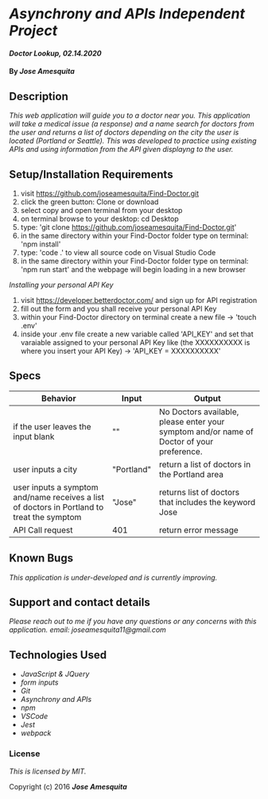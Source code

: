 # _Asynchrony and APIs Independent Project_

#### _Doctor Lookup, 02.14.2020_

#### By _**Jose Amesquita**_

## Description

_This web application will guide you to a doctor near you. This application will take a medical issue (a response) and a name search for doctors from the user and returns a list of doctors depending on the city the user is located (Portland or Seattle). This was developed to practice using existing APIs and using information from the API given displayng to the user._

## Setup/Installation Requirements

1. visit https://github.com/joseamesquita/Find-Doctor.git
2. click the green button: Clone or download 
3. select copy and open terminal from your desktop
4. on terminal browse to your desktop: cd Desktop
5. type: 'git clone https://github.com/joseamesquita/Find-Doctor.git'
6. in the same directory within your Find-Doctor folder type on terminal: 'npm install'
7. type: 'code .' to view all source code on Visual Studio Code
8. in the same directory within your Find-Doctor folder type on terminal: 'npm run start' and the webpage will begin loading in a new browser

_Installing your personal API Key_
1. visit https://developer.betterdoctor.com/ and sign up for API registration
2. fill out the form and you shall receive your personal API Key
3. within your Find-Doctor directory on terminal create a new file -> 'touch .env'
4. inside your .env file create a new variable called 'API_KEY' and set that varaiable assigned to your personal API Key like (the XXXXXXXXXX is where you insert your API Key) -> 'API_KEY = XXXXXXXXXX'

## Specs

Behavior | Input | Output
--- | --- | ---
if the user leaves the input blank | "" | No Doctors available, please enter your symptom and/or name of Doctor of your preference.
user inputs a city | "Portland" | return a list of doctors in the Portland area
user inputs a symptom and/name receives a list of doctors in Portland to treat the symptom | "Jose" | returns list of doctors that includes the keyword Jose 
API Call request | 401 | return error message

## Known Bugs

_This application is under-developed and is currently improving._

## Support and contact details

_Please reach out to me if you have any questions or any concerns with this application. email: joseamesquita11@gmail.com_

## Technologies Used

* _JavaScript & JQuery_
* _form inputs_
* _Git_
* _Asynchrony and APIs_
* _npm_
* _VSCode_
* _Jest_
* _webpack_

### License

*This is licensed by MIT.*

Copyright (c) 2016 **_Jose Amesquita_**